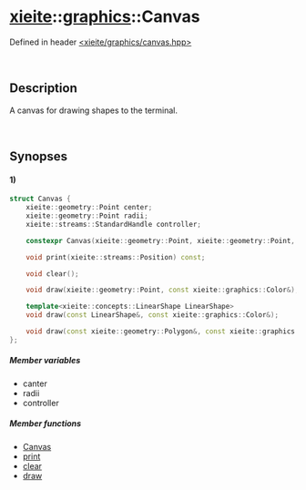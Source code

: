 # [xieite](../../xieite.md)\:\:[graphics](../../graphics.md)\:\:Canvas
Defined in header [<xieite/graphics/canvas.hpp>](../../../include/xieite/graphics/canvas.hpp)

&nbsp;

## Description
A canvas for drawing shapes to the terminal.

&nbsp;

## Synopses
#### 1)
```cpp
struct Canvas {
    xieite::geometry::Point center;
    xieite::geometry::Point radii;
    xieite::streams::StandardHandle controller;

    constexpr Canvas(xieite::geometry::Point, xieite::geometry::Point, xieite::streams::StandardHandle = xieite::streams::StandardHandle(std::cin, std::cout));

    void print(xieite::streams::Position) const;

    void clear();

    void draw(xieite::geometry::Point, const xieite::graphics::Color&);

    template<xieite::concepts::LinearShape LinearShape>
    void draw(const LinearShape&, const xieite::graphics::Color&);

    void draw(const xieite::geometry::Polygon&, const xieite::graphics::Color&)
};
```
##### Member variables
- canter
- radii
- controller
##### Member functions
- [Canvas](./structures/canvas/1/operators/constructor.md)
- [print](./structures/canvas/1/print.md)
- [clear](./structures/canvas/1/clear.md)
- [draw](./structures/canvas/1/draw.md)
